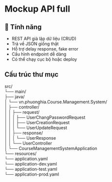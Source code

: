 ﻿# Mockup API full
## 🚀 Tính năng
- REST API giả lập dữ liệu (CRUD) <br>
- Trả về JSON giống thật <br>
- Hỗ trợ delay response, fake error <br>
- Cấu hình endpoint dễ dàng <br>
- Có thể chạy cục bộ hoặc deploy <br>
## Cấu trúc thư mục
src/ <br>
└── main/ <br>
    ├── java/ <br>
    │   └── vn.phuonghia.Course.Management.System/ <br>
    │       ├── controller/ <br>
    │       │   ├── request/ <br>
    │       │   │   ├── UserChangPasswordRequest <br>
    │       │   │   ├── UserCreationRequest <br>
    │       │   │   └── UserUpdateRequest <br>
    │       │   ├── response/ <br>
    │       │   │   └── UserResponse <br>
    │       │   └── UserController <br>
    │       └── CourseManagementSystemApplication <br>
    └── resources/ <br>
        └── application.yaml <br>
        └── application-dev.yaml <br>
        └── application-test.yaml <br>
        └── application-prod.yaml <br>
